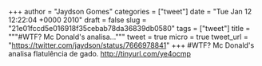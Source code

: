 
+++
author = "Jaydson Gomes"
categories = ["tweet"]
date = "Tue Jan 12 12:22:04 +0000 2010"
draft = false
slug = "21e01fccd5e016918f35cebab78da36839db0580"
tags = ["tweet"]
title = """#WTF? Mc Donald's analisa..."""
tweet = true
micro = true
tweet_url = "https://twitter.com/jaydson/status/7666978841"
+++
#WTF? Mc Donald's analisa flatulência de gado. http://tinyurl.com/ye4ocmp
